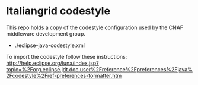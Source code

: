 # Italiangrid codestyle

This repo holds a copy of the codestyle configuration used by the CNAF 
middleware development group.

- ./eclipse-java-codestyle.xml

To import the codestyle follow these instructions:
http://help.eclipse.org/luna/index.jsp?topic=%2Forg.eclipse.jdt.doc.user%2Freference%2Fpreferences%2Fjava%2Fcodestyle%2Fref-preferences-formatter.htm
